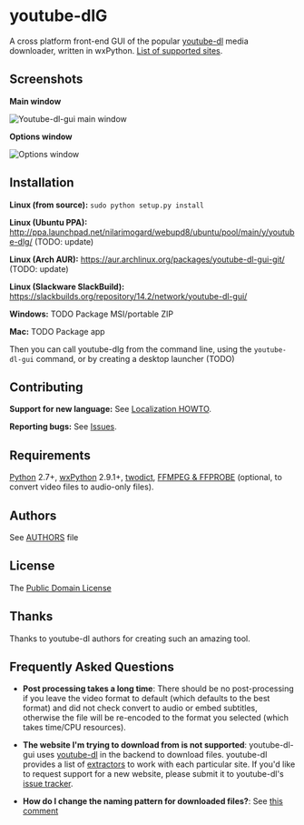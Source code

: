 # youtube-dlG

A cross platform front-end GUI of the popular [youtube-dl](http://rg3.github.io/youtube-dl/) media downloader, written in wxPython. [List of supported sites](https://rg3.github.io/youtube-dl/supportedsites.html).

## Screenshots

**Main window**

![Youtube-dl-gui main window](http://i.imgur.com/I4oXPWs.png)

**Options window**

![Options window](http://i.imgur.com/eShdoLD.png)

## Installation

**Linux (from source):** `sudo python setup.py install`

**Linux (Ubuntu PPA):** http://ppa.launchpad.net/nilarimogard/webupd8/ubuntu/pool/main/y/youtube-dlg/ (TODO: update)

**Linux (Arch AUR):** https://aur.archlinux.org/packages/youtube-dl-gui-git/ (TODO: update)

**Linux (Slackware SlackBuild):** https://slackbuilds.org/repository/14.2/network/youtube-dl-gui/

**Windows:** TODO Package MSI/portable ZIP

**Mac:** TODO Package app

Then you can call youtube-dlg from the command line, using the `youtube-dl-gui` command, or by creating a desktop launcher (TODO)

## Contributing

**Support for new language:** See [Localization HOWTO](locale_build/HOWTO.md).

**Reporting bugs:** See [Issues](https://github.com/MrS0m30n3/youtube-dl-gui/issues).


## Requirements
[Python](http://www.python.org) 2.7+, [wxPython](http://wxpython.org) 2.9.1+, [twodict](https://pypi.python.org/pypi/twodict/1.2), [FFMPEG & FFPROBE](http://www.ffmpeg.org) (optional, to convert video files to audio-only files).

## Authors

See [AUTHORS](AUTHORS) file
      
## License

The [Public Domain License](LICENSE)

## Thanks

Thanks to youtube-dl authors for creating such an amazing tool.

## Frequently Asked Questions

 * **Post processing takes a long time**: There should be no post-processing if you leave the video format to default (which defaults to the best format) and did not check convert to audio or embed subtitles, otherwise the file will be re-encoded to the format you selected (which takes time/CPU resources).
 
 * **The website I'm trying to download from is not supported**: youtube-dl-gui uses [youtube-dl](https://github.com/rg3/youtube-dl) in the backend to download files. youtube-dl provides a list of [extractors](https://github.com/rg3/youtube-dl/tree/master/youtube_dl/extractor) to work with each particular site. If you'd like to request support for a new website, please submit it to youtube-dl's [issue tracker](https://github.com/rg3/youtube-dl/issues).
 
 * **How do I change the naming pattern for downloaded files?**: See [this comment](https://github.com/MrS0m30n3/youtube-dl-gui/issues/144#issuecomment-263195019)
